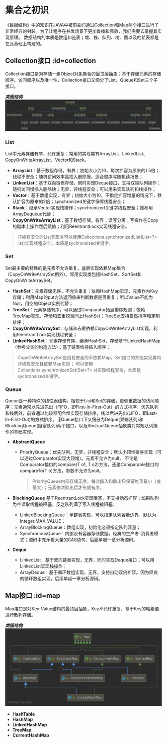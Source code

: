 # 集合之初识

《数据结构》中的知识在JAVA中被前辈们通过Collection和Map两个接口进行了非常经典的封装。为了让程序在并发场景下更加鲁棒和高效，我们需要去掌握其实现原理。
数据结构的本质是数组和链表；堆、栈、队列、树、图以及哈希表都是在此基础上构建的。

## Collection接口 :id=collection

Collection接口是对存储一组Object对象集合的最顶层抽象；基于存储元素的存储顺序、访问顺序以及唯一性，Collection接口又细分了List、Queue和Set三个子接口。

***类图结构***
![Collection](img/collection.png)

### List

List中元素存储有序，允许重复；常用的实现类有ArrayList、LinkedList、CopyOnWriteArrayList、Vector和Stack。

* **ArrayList**：基于数组存储，有界；初始大小为10，每次扩容为原来的1.5倍；线程不安全；随机访问效率高插入删除慢，适合顺序写随机读场景；
* **LinkedList**：基于双向链表存储，同时实现Deque接口，支持双端队列操作；随机访问慢插入删除快；无界，非线程安全；可以用来实现队列和栈操作；
* **Vector**：基于数组实现，有界；初始大小为10，不指定扩容增量的情况下，默认扩容为原来的2倍；synchronized关键字保障线程安全；
* **Stack**：继承Vector实现栈操作；synchronized关键字线程安全；推荐用ArrayDequeue代替；
* **CopyOnWriteArrayList**：基于数组存储，有界；读写分离；写操作在Copy的副本上操作然后赋值；利用ReentrantLock实现线程安全。

> 非线程安全的List实现类可以使用Collections.synchronizedList(List<?> list)实现线程安全，本质是sychronsized关键字。

### Set

Set最主要的特性的是元素不允许重复，底层实现依赖Map集合（CopyOnWriteArraySet例外）。常用实现类包括HashSet、SortSet和CopyOnWriteArraySet。

* **HashSet**：元素存储无序，不允许重复；依赖HashMap实现，元素作为Key存储；利用Map的put方法返回值来判断数据是否重复；所以Value不能为Null，用空的Object实例代替；
* **TreeSet**：元素存储有序，可以通过Comparator拓展排序规则；依赖TreeMap实现，存储和去重校验同上HashSet；TreeSet支持自然排序和定制排序；
* **CopyOnWriteArraySet**：存储和去重依赖CopyOnWriteArrayList实现，利用ReentrantLock实现线程安全；
* **LinkedHashSet**：元素存储有序，继承HashSet，存储基于LinkedHashMap（参考父类的构造方法）；基于链表维持插入顺序；

> CopyOnWriteArraySet是线程安全的不依赖Map，Set接口的其他实现类均非线程安全且依赖Map实现；
> 可以使用Collections.synchronizedSet(Set<?> s)实现线程安全，本质是sychronsized关键字。

### Queue

Queue是一种特殊的线性表结构，相较于List和Set的存储，更侧重数据的访问顺序；元素通常以先进先出（FIFO，即First-In-First-Out）的方式排序，优先队列和栈例外，前者通过比较器配合堆实现存储排序，栈以后进先出(LIFO，即Last-In-First-Out)的方式排序。
Queue接口下又细分为Deque(双端队列)和BlockingQueue(阻塞队列)两个接口，以及AbstractQueue抽象类对常规队列操作的基础实现。

* **AbstractQueue**
  * PriorityQueue：优先队列，无界，非线程安全；默认小顶堆排序实现（可以通过Comparator实现大顶堆）。元素不允许为null，
  不论是Comparator接口的compare(T o1, T o2)方法，还是Comparable接口的compareTo(T o)方法，参数不允许为null。
    > PriorityQueue内部存储无序，每次插入和取出只保证堆顶最小（或最大）；元素依次取出后才形成有序。

* **BlockingQueue**
  基于ReentrantLock实现阻塞，不支持动态扩容；如果队列为空读取线程被阻塞，反之队列满了写入线程被阻塞。
  * LinkedBlockingQueue：单链表实现，可以指定队列容量边界，默认为Integer.MAX_VALUE；
  * ArrayBlockingQueue：数组实现，初始化必须指定队列容量；
  * SynchronousQueue：内部没有容器存储数据，经典的生产者-消费者模式；源码中充斥着大量的CAS语句，后面单起一章分析源码。

* **Deque**
  * LinkedList：基于双向链表实现，无界，同时实现Deque接口；可以用LinkedList实现栈操作；
  * ArrayDeque：基于循环数组实现，无界，支持自动双倍扩容。因为经典的循环数组实现，后续单起一章分析源码。

## Map接口 :id=map

Map接口是对Key-Value结构的最顶层抽象，Key不允许重复，基于Key的哈希值进行散列存储。

***类图结构***
![Collection](img/map.png)

* **HashTable**
* **HashMap**
* **LinkedHashMap**
* **TreeMap**
* **CurrentHashMap**
